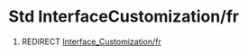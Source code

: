 # Std InterfaceCustomization/fr
1.  REDIRECT [Interface\_Customization/fr](Interface_Customization/fr.md)
